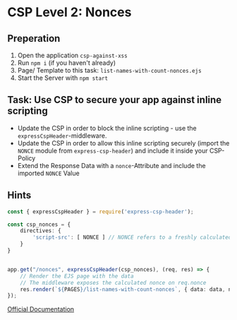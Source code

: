 # CSP Level 2: Nonces

## Preperation

1. Open the application `csp-against-xss`
2. Run `npm i` (if you haven't already)
3. Page/ Template to this task: `list-names-with-count-nonces.ejs`
4. Start the Server with `npm start`

## Task: Use CSP to secure your app against inline scripting

- Update the CSP in order to block the inline scripting - use the `expressCspHeader`-middleware.
- Update the CSP in order to allow this inline scripting securely (import the `NONCE` module from `express-csp-header`) and include it inside your CSP-Policy
- Extend the Response Data with a `nonce`-Attribute and include the imported `NONCE` Value

## Hints


```typescript
const { expressCspHeader } = require('express-csp-header');

const csp_nonces = {
    directives: {
        'script-src': [ NONCE ] // NONCE refers to a freshly calculated nonce
    }
}


app.get("/nonces", expressCspHeader(csp_nonces), (req, res) => {
    // Render the EJS page with the data
    // The middleware exposes the calculated nonce on req.nonce
    res.render(`${PAGES}/list-names-with-count-nonces`, { data: data, nonce: req.nonce });
});

```

[Official Documentation](https://content-security-policy.com/nonce/)
